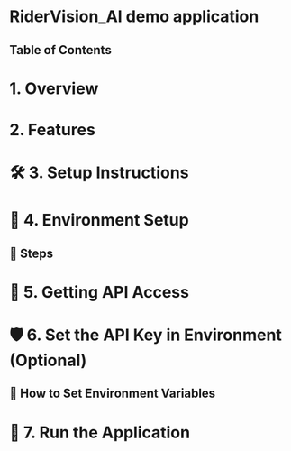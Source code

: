 # RiderVision_AI demo application

## Table of Contents



# 1. Overview



# 2. Features



# 🛠️ 3. Setup Instructions


# 🧪 4. Environment Setup



## 🔧 Steps


# 🔑 5. Getting API Access


# 🛡️ 6. Set the API Key in Environment (Optional)


## 🔧 How to Set Environment Variables


# 🚀 7. Run the Application



